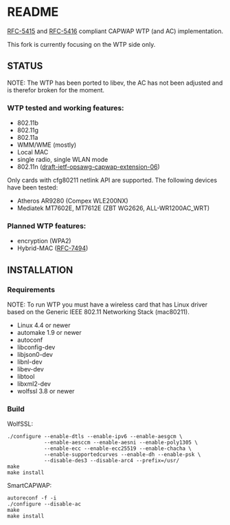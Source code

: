 # README

[RFC-5415](https://tools.ietf.org/html/rfc5415) and [RFC-5416](https://tools.ietf.org/html/rfc5416) compliant CAPWAP WTP (and AC) implementation.

This fork is currently focusing on the WTP side only.

## STATUS

NOTE: The WTP has been ported to libev, the AC has not been adjusted and is therefor broken for the moment.

### WTP tested and working features:

* 802.11b
* 802.11g
* 802.11a
* WMM/WME (mostly)
* Local MAC
* single radio, single WLAN mode
* 802.11n ([draft-ietf-opsawg-capwap-extension-06](https://tools.ietf.org/html/draft-ietf-opsawg-capwap-extension-06))

Only cards with cfg80211 netlink API are supported. The following devices
have been tested:

* Atheros AR9280 (Compex WLE200NX)
* Mediatek MT7602E, MT7612E (ZBT WG2626, ALL-WR1200AC_WRT)

### Planned WTP features:

* encryption (WPA2)
* Hybrid-MAC ([RFC-7494](https://tools.ietf.org/html/rfc7494))

## INSTALLATION

### Requirements

NOTE: To run WTP you must have a wireless card that has Linux driver based on the
      Generic IEEE 802.11 Networking Stack (mac80211).

* Linux 4.4 or newer
* automake 1.9 or newer
* autoconf
* libconfig-dev
* libjson0-dev
* libnl-dev
* libev-dev
* libtool
* libxml2-dev
* wolfssl 3.8 or newer


### Build

WolfSSL:

    ./configure --enable-dtls --enable-ipv6 --enable-aesgcm \
                --enable-aesccm --enable-aesni --enable-poly1305 \
                --enable-ecc --enable-ecc25519 --enable-chacha \
                --enable-supportedcurves --enable-dh --enable-psk \
                --disable-des3 --disable-arc4 --prefix=/usr/
    make
    make install

SmartCAPWAP:

    autoreconf -f -i
    ./configure --disable-ac
    make
    make install
